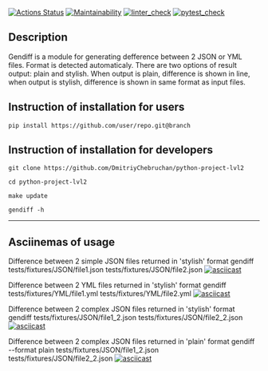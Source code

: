 [![Actions Status](https://github.com/DmitriyChebruchan/python-project-lvl2/workflows/hexlet-check/badge.svg)](https://github.com/DmitriyChebruchan/python-project-lvl2/actions)
[![Maintainability](https://api.codeclimate.com/v1/badges/54b91ece1062d51d180e/maintainability)](https://codeclimate.com/github/DmitriyChebruchan/python-project-lvl2/maintainability)
[![linter_check](https://github.com/DmitriyChebruchan/python-project-lvl2/workflows/linter-check/badge.svg)](https://github.com/DmitriyChebruchan/python-project-lvl2/actions/workflows/linter_check.yml)
[![pytest_check](https://github.com/DmitriyChebruchan/python-project-lvl2/workflows/pytest/badge.svg)](https://github.com/DmitriyChebruchan/python-project-lvl2/actions/workflows/pytest.yml)

## Description
Gendiff is a module for generating defference between 2 JSON or YML files.
Format is detected automaticaly. There are two options of result output:
plain and stylish. When output is plain, difference is shown in line, when
output is stylish, difference is shown in same format as input files.

## Instruction of installation for users
    pip install https://github.com/user/repo.git@branch

## Instruction of installation for developers
    git clone https://github.com/DmitriyChebruchan/python-project-lvl2

    cd python-project-lvl2

    make update

    gendiff -h
***
## Asciinemas of usage
Difference between 2 simple JSON files returned in 'stylish' format
    gendiff tests/fixtures/JSON/file1.json tests/fixtures/JSON/file2.json
[![asciicast](https://asciinema.org/a/499555.svg)](https://asciinema.org/a/499555)

Difference between 2 YML files returned in 'stylish' format
    gendiff tests/fixtures/YML/file1.yml tests/fixtures/YML/file2.yml
[![asciicast](https://asciinema.org/a/499635.svg)](https://asciinema.org/a/499635)

Difference between 2 complex JSON files returned in 'stylish' format
    gendiff tests/fixtures/JSON/file1_2.json tests/fixtures/JSON/file2_2.json
[![asciicast](https://asciinema.org/a/499636.svg)](https://asciinema.org/a/499636)

Difference between 2 complex JSON files returned in 'plain' format
    gendiff --format plain tests/fixtures/JSON/file1_2.json tests/fixtures/JSON/file2_2.json
[![asciicast](https://asciinema.org/a/499637.svg)](https://asciinema.org/a/499637)